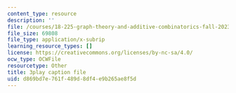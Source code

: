 ```yaml
---
content_type: resource
description: ''
file: /courses/18-225-graph-theory-and-additive-combinatorics-fall-2023/MlYhHsq_tOU_captions.vtt
file_size: 69808
file_type: application/x-subrip
learning_resource_types: []
license: https://creativecommons.org/licenses/by-nc-sa/4.0/
ocw_type: OCWFile
resourcetype: Other
title: 3play caption file
uid: d869bd7e-761f-489d-8df4-e9b265ae8f5d
---
```

